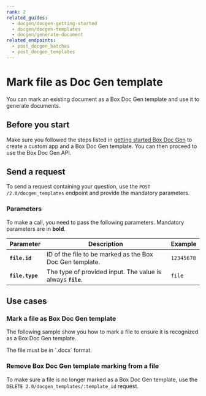 ```yaml
---
rank: 2
related_guides:
  - docgen/docgen-getting-started
  - docgen/docgen-templates
  - docgen/generate-document
related_endpoints:
  - post_docgen_batches
  - post_docgen_templates
---
```


# Mark file as Doc Gen template

You can mark an existing document as a Box Doc Gen template and use it to generate documents.

## Before you start

Make sure you followed the steps listed in [getting started Box Doc Gen][docgen-prerequisites] to create a custom app and a Box Doc Gen template.
You can then proceed to use the Box Doc Gen API.

## Send a request

To send a request containing your question,
use the `POST /2.0/docgen_templates` endpoint and
provide the mandatory parameters.

### Parameters

To make a call, you need to pass the following parameters.
Mandatory parameters are in **bold**.

| Parameter    |Description         | Example                     |
| ------------ | ------ | --- |
| **`file.id`** | ID of the file to be marked as the Box Doc Gen template. | `12345678` |
| **`file.type`** | The type of provided input. The value is always **`file`**. | `file` |

## Use cases

### Mark a file as Box Doc Gen template

The following sample show you how to mark a file to ensure it is recognized as a Box Doc Gen template. 

<Message type='notice'>
The file must be in `.docx` format.
</Message>

<Samples id='post_docgen_templates' />

### Remove Box Doc Gen template marking from a file

To make sure a file is no longer marked as a Box Doc Gen template, 
use the `DELETE 2.0/docgen_templates/:template_id` request.

<Samples id='delete_docgen_templates_id' />

[docgen-prerequisites]: g://docgen/docgen-getting-started